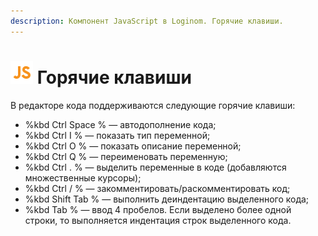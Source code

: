 ```yaml
---
description: Компонент JavaScript в Loginom. Горячие клавиши.
---
```

# ![](./../../../images/icons/components/javascript_default.svg) Горячие клавиши

В редакторе кода поддерживаются следующие горячие клавиши:

- %kbd Ctrl Space % — автодополнение кода;
- %kbd Ctrl I % — показать тип переменной;
- %kbd Ctrl O % — показать описание переменной;
- %kbd Ctrl Q % — переименовать переменную;
- %kbd Ctrl . % — выделить переменные в коде (добавляются множественные курсоры);
- %kbd Ctrl / % — закомментировать/раскомментировать код;
- %kbd Shift Tab % — выполнить деиндентацию выделенного кода;
- %kbd Tab % — ввод 4 пробелов. Если выделено более одной строки, то выполняется индентация строк выделенного кода.
